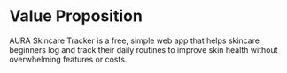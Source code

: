# Value Proposition
AURA Skincare Tracker is a free, simple web app that helps skincare beginners log and track their daily routines to improve skin health without overwhelming features or costs.